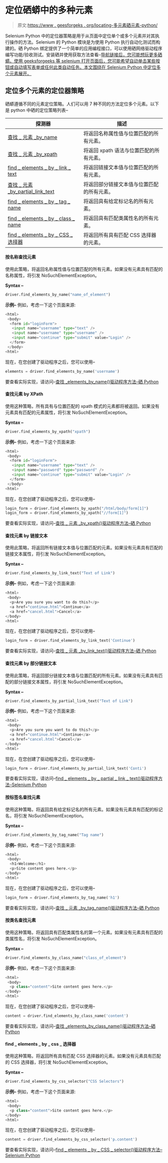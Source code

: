 # 定位硒蟒中的多种元素

> 原文:[https://www . geesforgeks . org/locating-多元素硒元素-python/](https://www.geeksforgeeks.org/locating-multiple-elements-in-selenium-python/)

Selenium Python 中的定位器策略是用于从页面中定位单个或多个元素并对其执行操作的方法。Selenium 的 Python 模块是为使用 Python 执行自动化测试而构建的。硒 Python 绑定提供了一个简单的应用编程接口，可以使用硒网络驱动程序编写功能/验收测试。安装硒并使用获取方法查看–[导航链接后，您可能想玩更多硒蟒。使用 geeksforgeeks 等 selenium 打开页面后，您可能希望自动单击某些按钮或自动填写表单或任何此类自动任务。本文围绕在 Selenium Python 中定位多个元素展开。](https://www.geeksforgeeks.org/navigating-links-using-get-method-selenium-python/)

## 定位多个元素的定位器策略

硒蟒遵循不同的元素定位策略。人们可以用 7 种不同的方法定位多个元素。以下是 python 中硒的定位策略列表–

| 探测器 | 描述 |
| --- | --- |
| [查找 _ 元素 _by_name](#find_elements_by_name) | 将返回名称属性值与位置匹配的所有元素。 |
| [查找 _ 元素 _by_xpath](#find_elements_by_xpath) | 将返回 xpath 语法与位置匹配的所有元素。 |
| [find _ elements _ by _ link _ text](#find_elements_by_link_text) | 将返回链接文本值与位置匹配的所有元素。 |
| [查找 _ 元素 _by_partial_link_text](#find_elements_by_partial_link_text) | 将返回部分链接文本值与位置匹配的所有元素。 |
| [find _ elements _ by _ tag _ name](#find_elements_by_tag_name) | 将返回具有给定标记名的所有元素。 |
| [find _ elements _ by _ class _ name](#find_elements_by_class_name) | 将返回具有匹配类属性名的所有元素。 |
| [find _ elements _ by _ CSS _ 选择器](#find_elements_by_class_name) | 将返回所有具有匹配 CSS 选择器的元素。 |

#### 按名称查找元素

使用此策略，将返回名称属性值与位置匹配的所有元素。如果没有元素具有匹配的名称属性，将引发 NoSuchElementException。

**Syntax –**

```py
driver.find_elements_by_name("name_of_element")

```

**示例–**
例如，考虑一下这个页面来源:

```py
<html>
 <body>
  <form id="loginForm">
   <input name="username" type="text" />
   <input name="username" type="username" />
   <input name="continue" type="submit" value="Login" />
  </form>
 </body>
<html>
```

现在，在您创建了驱动程序之后，您可以使用–

```py
elements = driver.find_elements_by_name('username')

```

要查看实际实现，请访问–[查找 _elements_by_name()驱动程序方法–硒 Python](https://www.geeksforgeeks.org/find_elements_by_name-driver-method-selenium-python/?ref=rp)

#### 查找元素 by XPath

使用这种策略，所有具有与位置匹配的 xpath 模式的元素都将被返回。如果没有元素具有匹配的元素属性，将引发 NoSuchElementException。

**Syntax –**

```py
driver.find_elements_by_xpath("xpath")

```

**示例–**
例如，考虑一下这个页面来源:

```py
<html>
 <body>
  <form id="loginForm">
   <input name="username" type="text" />
   <input name="password" type="password" />
   <input name="continue" type="submit" value="Login" />
  </form>
 </body>
<html>
```

现在，在您创建了驱动程序之后，您可以使用–

```py
login_form = driver.find_elements_by_xpath("/html/body/form[1]")
login_form = driver.find_elements_by_xpath("//form[1]")

```

要查看实际实现，请访问–[查找 _ 元素 _by_xpath()驱动程序方法–硒 Python](https://www.geeksforgeeks.org/find_elements_by_xpath-driver-method-selenium-python/?ref=rp)

#### 查找元素 by 链接文本

使用此策略，将返回所有链接文本值与位置匹配的元素。如果没有元素具有匹配的链接文本属性，将引发 NoSuchElementException。

**Syntax –**

```py
driver.find_elements_by_link_text("Text of Link")

```

**示例–**
例如，考虑一下这个页面来源:

```py
<html>
 <body>
  <p>Are you sure you want to do this?</p>
  <a href="continue.html">Continue</a>
  <a href="cancel.html">Cancel</a>
</body>
<html>
```

现在，在您创建了驱动程序之后，您可以使用–

```py
login_form = driver.find_elements_by_link_text('Continue')

```

要查看实际实现，请访问–[查找 _ 元素 _by_link_text()驱动程序方法–硒 Python](https://www.geeksforgeeks.org/find_elements_by_link_text-driver-method-selenium-python/?ref=rp)

#### 查找元素 by 部分链接文本

使用此策略，将返回部分链接文本值与位置匹配的所有元素。如果没有元素具有匹配的部分链接文本属性，将引发 NoSuchElementException。

**Syntax –**

```py
driver.find_elements_by_partial_link_text("Text of Link")

```

**示例–**
例如，考虑一下这个页面来源:

```py
<html>
 <body>
  <p>Are you sure you want to do this?</p>
  <a href="continue.html">Continue</a>
  <a href="cancel.html">Cancel</a>
</body>
<html>
```

现在，在您创建了驱动程序之后，您可以使用–

```py
login_form = driver.find_elements_by_partial_link_text('Conti')

```

要查看实际实现，请访问–[find _ elements _ by _ partial _ link _ text()驱动程序方法–Selenium Python](https://www.geeksforgeeks.org/find_elements_by_partial_link_text-driver-method-selenium-python/?ref=rp)

#### 按标签名查找元素

使用这种策略，将返回具有给定标记名的所有元素。如果没有元素具有匹配的标记名，将引发 NoSuchElementException。

**Syntax –**

```py
driver.find_elements_by_tag_name("Tag name")

```

**示例–**
例如，考虑一下这个页面来源:

```py
<html>
 <body>
  <h1>Welcome</h1>
  <p>Site content goes here.</p>
</body>
<html>
```

现在，在您创建了驱动程序之后，您可以使用–

```py
login_form = driver.find_elements_by_tag_name('h1')

```

要查看实际实现，请访问–[查找 _ 元素 _by_tag_name()驱动程序方法–硒 Python](https://www.geeksforgeeks.org/find_elements_by_tag_name-driver-method-selenium-python/?ref=rp)

#### 按类名查找元素

使用这种策略，将返回具有匹配类属性名的第一个元素。如果没有元素具有匹配的类属性名，将引发 NoSuchElementException。

**Syntax –**

```py
driver.find_elements_by_class_name("class_of_element")

```

**示例–**
例如，考虑一下这个页面来源:

```py
<html>
 <body>
  <p class="content">Site content goes here.</p>
</body>
<html>
```

现在，在您创建了驱动程序之后，您可以使用–

```py
content = driver.find_elements_by_class_name('content')

```

要查看实际实现，请访问–[查找 _elements_by_class_name()驱动程序方法–硒 Python](https://www.geeksforgeeks.org/find_elements_by_class_name-driver-method-selenium-python/?ref=rp)

#### find _ elements _ by _ css _ 选择器

使用这种策略，将返回所有具有匹配 CSS 选择器的元素。如果没有元素具有匹配的 CSS 选择器，将引发 NoSuchElementException。

**Syntax –**

```py
driver.find_elements_by_css_selector("CSS Selectors")

```

**示例–**
例如，考虑一下这个页面来源:

```py
<html>
 <body>
  <p class="content">Site content goes here.</p>
</body>
<html>
```

现在，在您创建了驱动程序之后，您可以使用–

```py
content = driver.find_elements_by_css_selector('p.content')

```

要查看实际实现，请访问–[find _ elements _ by _ CSS _ selector()驱动程序方法–Selenium Python](https://www.geeksforgeeks.org/find_elements_by_css_selector-driver-method-selenium-python/?ref=rp)
